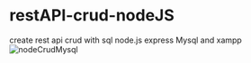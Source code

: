 # restAPI-crud-nodeJS
create rest api crud with sql node.js express Mysql and xampp
![nodeCrudMysql](https://user-images.githubusercontent.com/97218117/173204550-eb220741-eda0-438a-a6b7-73eb5ac300b2.png)
